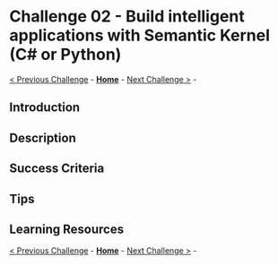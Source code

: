 # Challenge 02 - Build intelligent applications with Semantic Kernel (C# or Python)


 [< Previous Challenge](./Challenge-01.md) - **[Home](../README.md)** - [Next Challenge >](./Challenge-03.md) - 

## Introduction

## Description

## Success Criteria

## Tips

## Learning Resources

 [< Previous Challenge](./Challenge-02.md) - **[Home](../README.md)** - [Next Challenge >](./Challenge-03.md) - 

